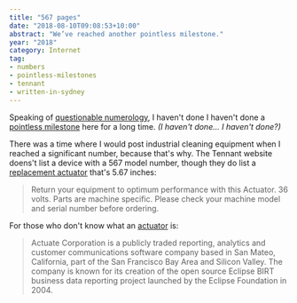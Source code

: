 ```yaml
---
title: "567 pages"
date: "2018-08-10T09:08:53+10:00"
abstract: "We’ve reached another pointless milestone."
year: "2018"
category: Internet
tag:
- numbers
- pointless-milestones
- tennant
- written-in-sydney
---
```

Speaking of [questionable numerology], I haven't done I haven't done a [pointless milestone] here for a long time. *(I haven't done... I haven't done?)*

There was a time where I would post industrial cleaning equipment when I reached a significant number, because that's why. The Tennant website doens't list a device with a 567 model number, though they do list a [replacement actuator] that's 5.67 inches:

> Return your equipment to optimum performance with this Actuator. 36 volts. Parts are machine specific. Please check your machine model and serial number before ordering.

For those who don't know what an [actuator] is:

> Actuate Corporation is a publicly traded reporting, analytics and customer communications software company based in San Mateo, California, part of the San Francisco Bay Area and Silicon Valley. The company is known for its creation of the open source Eclipse BIRT business data reporting project launched by the Eclipse Foundation in 2004.

[questionable numerology]: https://rubenerd.com/2018-08-08-08-08-08/ "2018-08-08 08:08:08"
[replacement actuator]: https://www.tennantco.com/en_us/1/parts/pc_cat_parts/pc_cat_electronic_components/product.actuator--5.67-x-3.17-x-14-in.1054672.html
[actuator]: https://en.wikipedia.org/wiki/Actuate_Corporation "Actuate Corporation on Wikipedia"
[pointless milestone]: https://rubenerd.com/tag/pointless-milestone/

